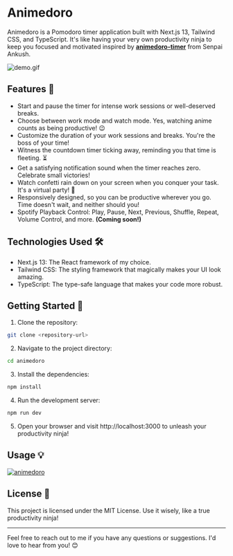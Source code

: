 # Animedoro

Animedoro is a Pomodoro timer application built with Next.js 13, Tailwind CSS, and TypeScript. It's like having your very own productivity ninja to keep you focused and motivated inspired by **[animedoro-timer](https://github.com/ankushKun/animedoro-timer)** from Senpai Ankush.

![demo.gif](https://media.discordapp.net/attachments/1110910329698914355/1110910329937985567/demo.gif?width=854&height=438)

## Features 🚀

- Start and pause the timer for intense work sessions or well-deserved breaks.
- Choose between work mode and watch mode. Yes, watching anime counts as being productive! 😉
- Customize the duration of your work sessions and breaks. You're the boss of your time!
- Witness the countdown timer ticking away, reminding you that time is fleeting. ⏳
- Get a satisfying notification sound when the timer reaches zero. Celebrate small victories!
- Watch confetti rain down on your screen when you conquer your task. It's a virtual party! 🎉
- Responsively designed, so you can be productive wherever you go. Time doesn't wait, and neither should you!
- Spotify Playback Control: Play, Pause, Next, Previous, Shuffle, Repeat, Volume Control, and more. **(Coming soon!)**

## Technologies Used 🛠️

- Next.js 13: The React framework of my choice.
- Tailwind CSS: The styling framework that magically makes your UI look amazing.
- TypeScript: The type-safe language that makes your code more robust.

## Getting Started 🏁

1. Clone the repository:

```bash
git clone <repository-url>
```

2. Navigate to the project directory:

```bash
cd animedoro
```

3. Install the dependencies:

```bash
npm install
```

4. Run the development server:

```bash
npm run dev
```

5. Open your browser and visit http://localhost:3000 to unleash your productivity ninja!

## Usage 💡

[![animedoro](https://i.ytimg.com/vi/bUjGZJIgse0/hq720.jpg?sqp=-oaymwEcCOgCEMoBSFXyq4qpAw4IARUAAIhCGAFwAcABBg==&rs=AOn4CLAj4sXHvNwa4rIq8qk7CGc74m5YHw)](https://www.youtube.com/watch?v=bUjGZJIgse0)

## License 📄

This project is licensed under the MIT License. Use it wisely, like a true productivity ninja!

---

Feel free to reach out to me if you have any questions or suggestions. I'd love to hear from you! 😊
